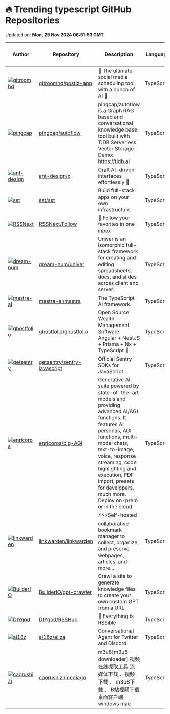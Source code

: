 # 🔥 Trending typescript GitHub Repositories

Updated on: **Mon, 25 Nov 2024 06:51:53 GMT**

| Author | Repository | Description | Language | ⭐ Total Stars | 🌟 Stars Today |
|--------|------------|-------------|----------|----------------|----------------|
| [![gitroomhq](https://avatars.githubusercontent.com/u/2025715?s=40&v=4)](https://github.com/gitroomhq) | [gitroomhq/postiz-app](https://github.com/gitroomhq/postiz-app) | 📨 The ultimate social media scheduling tool, with a bunch of AI 🤖 | TypeScript | 11325 | 294 |
| [![pingcap](https://avatars.githubusercontent.com/u/12960671?s=40&v=4)](https://github.com/pingcap) | [pingcap/autoflow](https://github.com/pingcap/autoflow) | pingcap/autoflow is a Graph RAG based and conversational knowledge base tool built with TiDB Serverless Vector Storage. Demo: https://tidb.ai | TypeScript | 1457 | 194 |
| [![ant-design](https://avatars.githubusercontent.com/u/5378891?s=40&v=4)](https://github.com/ant-design) | [ant-design/x](https://github.com/ant-design/x) | Craft AI-driven interfaces effortlessly 🤖 | TypeScript | 284 | 40 |
| [![sst](https://avatars.githubusercontent.com/u/826656?s=40&v=4)](https://github.com/sst) | [sst/sst](https://github.com/sst/sst) | Build full-stack apps on your own infrastructure. | TypeScript | 22121 | 18 |
| [![RSSNext](https://avatars.githubusercontent.com/u/41265413?s=40&v=4)](https://github.com/RSSNext) | [RSSNext/Follow](https://github.com/RSSNext/Follow) | 🧡 Follow your favorites in one inbox | TypeScript | 18058 | 226 |
| [![dream-num](https://avatars.githubusercontent.com/u/26371161?s=40&v=4)](https://github.com/dream-num) | [dream-num/univer](https://github.com/dream-num/univer) | Univer is an isomorphic full-stack framework for creating and editing spreadsheets, docs, and slides across client and server. | TypeScript | 7434 | 167 |
| [![mastra-ai](https://avatars.githubusercontent.com/u/32024147?s=40&v=4)](https://github.com/mastra-ai) | [mastra-ai/mastra](https://github.com/mastra-ai/mastra) | The TypeScript AI framework. | TypeScript | 684 | 72 |
| [![ghostfolio](https://avatars.githubusercontent.com/u/4159106?s=40&v=4)](https://github.com/ghostfolio) | [ghostfolio/ghostfolio](https://github.com/ghostfolio/ghostfolio) | Open Source Wealth Management Software. Angular + NestJS + Prisma + Nx + TypeScript 🤍 | TypeScript | 4561 | 8 |
| [![getsentry](https://avatars.githubusercontent.com/u/2411343?s=40&v=4)](https://github.com/getsentry) | [getsentry/sentry-javascript](https://github.com/getsentry/sentry-javascript) | Official Sentry SDKs for JavaScript | TypeScript | 8015 | 7 |
| [![enricoros](https://avatars.githubusercontent.com/u/32999?s=40&v=4)](https://github.com/enricoros) | [enricoros/big-AGI](https://github.com/enricoros/big-AGI) | Generative AI suite powered by state-of-the-art models and providing advanced AI/AGI functions. It features AI personas, AGI functions, multi-model chats, text-to-image, voice, response streaming, code highlighting and execution, PDF import, presets for developers, much more. Deploy on-prem or in the cloud. | TypeScript | 5594 | 45 |
| [![linkwarden](https://avatars.githubusercontent.com/u/93432314?s=40&v=4)](https://github.com/linkwarden) | [linkwarden/linkwarden](https://github.com/linkwarden/linkwarden) | ⚡️⚡️⚡️Self-hosted collaborative bookmark manager to collect, organize, and preserve webpages, articles, and more... | TypeScript | 8848 | 30 |
| [![BuilderIO](https://avatars.githubusercontent.com/u/844291?s=40&v=4)](https://github.com/BuilderIO) | [BuilderIO/gpt-crawler](https://github.com/BuilderIO/gpt-crawler) | Crawl a site to generate knowledge files to create your own custom GPT from a URL | TypeScript | 18923 | 14 |
| [![DIYgod](https://avatars.githubusercontent.com/in/15368?s=40&v=4)](https://github.com/DIYgod) | [DIYgod/RSSHub](https://github.com/DIYgod/RSSHub) | 🧡 Everything is RSSible | TypeScript | 33834 | 29 |
| [![ai16z](https://avatars.githubusercontent.com/u/18633264?s=40&v=4)](https://github.com/ai16z) | [ai16z/eliza](https://github.com/ai16z/eliza) | Conversational Agent for Twitter and Discord | TypeScript | 2106 | 70 |
| [![caorushizi](https://avatars.githubusercontent.com/u/19359849?s=40&v=4)](https://github.com/caorushizi) | [caorushizi/mediago](https://github.com/caorushizi/mediago) | m3u8[m3u8-downloader] 视频在线提取工具 流媒体下载 、视频下载 、 m3u8下载 、 B站视频下载 桌面客户端 windows mac | TypeScript | 4757 | 20 |

